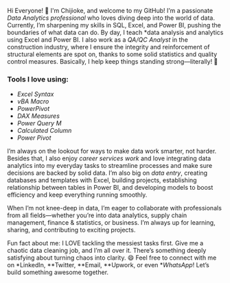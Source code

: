 Hi Everyone! 👋 I'm Chijioke, and welcome to my GitHub!
I’m a passionate *Data Analytics professional* who loves diving deep into the world of data. Currently, I’m sharpening my skills in SQL, Excel, and Power BI, pushing the boundaries of what data can do. 
By day, I teach *data analysis and analytics using Excel and Power BI. I also work as a *QA/QC Analyst* in the construction industry, where I ensure the integrity and reinforcement of structural elements are spot on, thanks to some solid statistics and quality control measures. Basically, I help keep things standing strong—literally! 💪

### Tools I love using:
- *Excel Syntax*
- *vBA Macro*
- *PowerPivot*
- *DAX Measures*
- *Power Query M*
- *Calculated Column*
- *Power Pivot*

I’m always on the lookout for ways to make data work smarter, not harder. Besides that, I also enjoy *career services work* and love integrating data analytics into my everyday tasks to streamline processes and make sure decisions are backed by solid data. I’m also big on *data entry*, creating databases and templates with Excel, building projects, establishing relationship between tables in Power BI, and developing models to boost efficiency and keep everything running smoothly.

When I’m not knee-deep in data, I’m eager to collaborate with professionals from all fields—whether you’re into data analytics, supply chain management, finance & statistics, or business. I’m always up for learning, sharing, and contributing to exciting projects.

Fun fact about me: I LOVE tackling the messiest tasks first. Give me a chaotic data cleaning job, and I’m all over it. There’s something deeply satisfying about turning chaos into clarity. 😄
Feel free to connect with me on *LinkedIn, **Twitter, **Email, **Upwork, or even **WhatsApp*! Let’s build something awesome together. 

